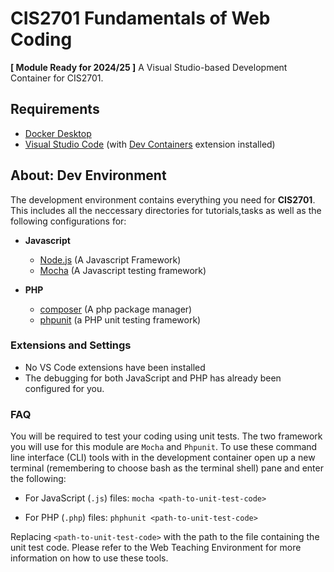 # CIS2701 Fundamentals of Web Coding

**[ Module Ready for 2024/25 ]** 
A Visual Studio-based Development Container for CIS2701.

## Requirements

- [Docker Desktop](https://www.docker.com/products/docker-desktop/)
- [Visual Studio Code](https://code.visualstudio.com/) (with [Dev Containers]() extension installed)

## About: Dev Environment

The development environment contains everything you need for **CIS2701**. This includes all the neccessary directories for tutorials,tasks as well as the following configurations for:

- **Javascript**

  - [Node.js](https://nodejs.org/en) (A Javascript Framework)
  - [Mocha](https://github.com/mochajs/mocha) (A Javascript testing framework)

- **PHP**

  - [composer](https://getcomposer.org/) (A php package manager)
  - [phpunit](https://phpunit.de/) (a PHP unit testing framework)

### Extensions and Settings
- No VS Code extensions have been installed 
- The debugging for both JavaScript and PHP has already been configured for you. 

### FAQ

You will be required to test your coding using unit tests. The two framework you will use for this module are `Mocha` and `Phpunit`. To use these command line interface (CLI) tools with in the development container open up a new terminal (remembering to choose bash as the terminal shell) pane and enter the following:

- For JavaScript (`.js`) files: `mocha <path-to-unit-test-code>`

- For PHP (`.php`) files: `phphunit <path-to-unit-test-code>`

Replacing `<path-to-unit-test-code>` with the path to the file containing the unit test code. Please refer to the Web Teaching Environment for more information on how to use these tools.
